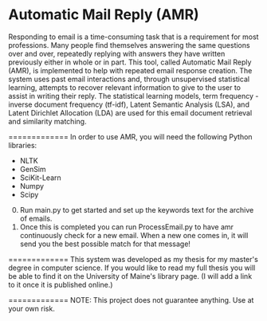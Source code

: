 Automatic Mail Reply (AMR)
=============
Responding to email is a time-consuming task that is a requirement for most professions. Many people find themselves answering the same questions over and over, repeatedly replying with answers they have written previously either in whole or in part. This tool, called Automatic Mail Reply (AMR), is implemented to help with repeated email response creation. The system uses past email interactions and, through unsupervised statistical learning, attempts to recover relevant information to give to the user to assist in writing their reply. The statistical learning models, term frequency - inverse document frequency (tf-idf), Latent Semantic Analysis (LSA), and Latent Dirichlet Allocation (LDA) are used for this email document retrieval and similarity matching.

=============
In order to use AMR, you will need the following Python libraries:

* NLTK
* GenSim
* SciKit-Learn
* Numpy
* Scipy

0. Run main.py to get started and set up the keywords text for the archive of emails. 
0. Once this is completed you can run ProcessEmail.py to have amr continuously check for a new email. When a new one comes in, it will send you the best possible match for that message!

=============
This system was developed as my thesis for my master's degree in computer science. If you would like to read my full thesis you will be able to find it on the University of Maine's library page. (I will add a link to it once it is published online.)

=============
NOTE: This project does not guarantee anything. Use at your own risk.
